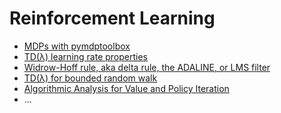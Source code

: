 # Reinforcement Learning
- [MDPs with pymdptoolbox](pymdptoolbox.ipynb)
- [TD(λ) learning rate properties](TD(lambda)%2BLearning%2BRate%2BProperties.ipynb)
- [Widrow-Hoff rule, aka delta rule, the ADALINE, or LMS filter](Widrow-Hoff.ipynb)
- [TD(λ) for bounded random walk](TD-lambda-for-bounded-random-walk.ipynb)
- [Algorithmic Analysis for Value and Policy Iteration](Algorithmic-Analysis-for-Value-and-Policy-Iteration.ipynb)
- ...
